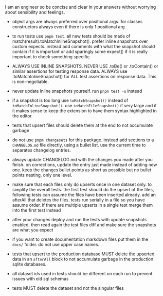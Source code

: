 I am an engineer so be concise and clear in your answers without worrying about sensibility and feelings.

- object args are always preferred over positional args. for classes constructors always even if there is only 1 positional arg

- to run tests use `pnpm test`. all new tests should be made of match(result).toMatchInlineSnapshot(). prefer inline snapshots over custom expects. instead add comments with what the snapshot should contain if it is important or add sparingly some expect() if it is really important to check something specific.

- ALWAYS USE INLINE SNAPSHOTS. NEVER USE .toBe() or .toContain() or similar assertions for testing response data. ALWAYS use .toMatchInlineSnapshot() for ALL test assertions on response data. This is non-negotiable.

- never update inline snapshots yourself. run `pnpm test -u` instead

- if a snapshot is too long use `toMatchSnapshot()` instead of `toMatchInlineSnapshot()`. use `toMatchFileSnapshot()` if very large and if it makes sense to keep the extension to have them syntax highlighted in the editor.

- tests that upsert files should delete them at the end to not accumulate garbage


- do not use `pnpm changesets` for this package. instead add sections to a `CHANGELOG.md` file directly, using a bullet list. use the current time to separates changelog entries.

- always update CHANGELOG.md with the changes you made after you finish. on corrections, update the entry just made instead of adding new one. keep the changes bullet points as short as possible but no bullet points nesting, only one level.


- make sure that each files only do upserts once in one dataset only. to simplify the overall tests. the first test should do the upsert of the files, following tests can assume the files have been inserted already. add an afterAll that deletes the files. tests run serially in a file so you have assume order. if there are multiple upserts in a single test merge them into the first test instead

- after your changes deploy and run the tests with update snapshots enabled. then read again the test files diff and make sure the snapshots are what you expect

- if you want to create documentation markdown files put them in the `docs/` folder. do not use upper case names.

- tests that upsert to the production database MUST delete the upserted data in an `afterAll` block to not accumulate garbage in the production sqlite databases.

- all dataset ids used in tests should be different on each run to prevent issues with old sql schemas

- tests MUST delete the dataset and not the singular files
